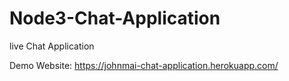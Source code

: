 # Node3-Chat-Application
live Chat Application

Demo Website: 
https://johnmai-chat-application.herokuapp.com/
